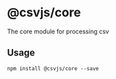 # @csvjs/core
The core module for processing csv

## Usage


```
npm install @csvjs/core --save
```
